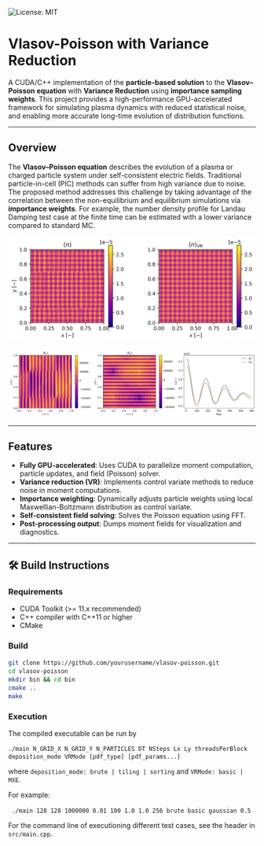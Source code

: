 ![License: MIT](https://img.shields.io/badge/License-MIT-yellow.svg)

# Vlasov-Poisson with Variance Reduction

A CUDA/C++ implementation of the **particle-based solution** to the **Vlasov–Poisson equation** with **Variance Reduction** using **importance sampling weights**. This project provides a high-performance GPU-accelerated framework for simulating plasma dynamics with reduced statistical noise, and enabling more accurate long-time evolution of distribution functions.

---

## Overview

The **Vlasov–Poisson equation** describes the evolution of a plasma or charged particle system under self-consistent electric fields. Traditional particle-in-cell (PIC) methods can suffer from high variance due to noise. The proposed method addresses this challenge by taking advantage of the correlation between the non-equilibrium and equilibrium simulations via  **importance weights**. For example, the number density profile for Landau Damping test case at the finite time can be estimated with a lower variance compared to standard MC.

![Demo](examples/LandauDamping_init.png)

![Demo](examples/Damping_Ex2_Ey2.png)

---

## Features

- **Fully GPU-accelerated**: Uses CUDA to parallelize moment computation, particle updates, and field (Poisson) solver.
- **Variance reduction (VR)**: Implements control variate methods to reduce noise in moment computations.
- **Importance weighting**: Dynamically adjusts particle weights using local Maxwellian-Boltzmann distribution as control variate.
- **Self-consistent field solving**: Solves the Poisson equation using FFT.
- **Post-processing output**: Dumps moment fields for visualization and diagnostics.

---

## 🛠️ Build Instructions

### Requirements

- CUDA Toolkit (>= 11.x recommended)
- C++ compiler with C++11 or higher
- CMake

### Build

```bash
git clone https://github.com/yourusername/vlasov-poisson.git
cd vlasov-poisson
mkdir bin && cd bin
cmake ..
make
```
### Execution

The compiled executable can be run by
```
./main N_GRID_X N_GRID_Y N_PARTICLES DT NSteps Lx Ly threadsPerBlock deposition_mode VRMode [pdf_type] [pdf_params...]
```
where ```deposition_mode: brute | tiling | sorting``` and ```VRMode: basic | MXE```.

For example:

``` ./main 128 128 1000000 0.01 100 1.0 1.0 256 brute basic gaussian 0.5```

For the command line of executioning different test cases, see the header in ```src/main.cpp```.
